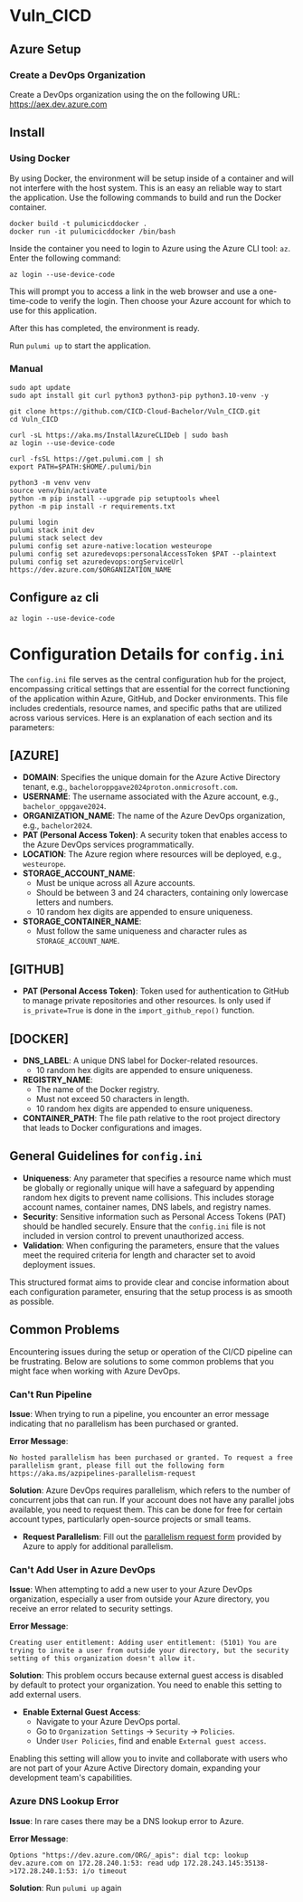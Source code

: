 # Vuln_CICD


## Azure Setup
### Create a DevOps Organization
Create a DevOps organization using the on the following URL: https://aex.dev.azure.com 



## Install

### Using Docker
By using Docker, the environment will be setup inside of a container and will not interfere with the host system. This is an easy an reliable way to start the application. 
Use the following commands to build and run the Docker container.
```
docker build -t pulumicicddocker .
docker run -it pulumicicddocker /bin/bash
```
Inside the container you need to login to Azure using the Azure CLI tool: `az`. Enter the following command:
```
az login --use-device-code
```
This will prompt you to access a link in the web browser and use a one-time-code to verify the login. Then choose your Azure account for which to use for this application.

After this has completed, the environment is ready.

Run `pulumi up` to start the application.


### Manual
```
sudo apt update
sudo apt install git curl python3 python3-pip python3.10-venv -y

git clone https://github.com/CICD-Cloud-Bachelor/Vuln_CICD.git
cd Vuln_CICD

curl -sL https://aka.ms/InstallAzureCLIDeb | sudo bash
az login --use-device-code

curl -fsSL https://get.pulumi.com | sh
export PATH=$PATH:$HOME/.pulumi/bin

python3 -m venv venv
source venv/bin/activate
python -m pip install --upgrade pip setuptools wheel
python -m pip install -r requirements.txt

pulumi login
pulumi stack init dev
pulumi stack select dev
pulumi config set azure-native:location westeurope
pulumi config set azuredevops:personalAccessToken $PAT --plaintext
pulumi config set azuredevops:orgServiceUrl https://dev.azure.com/$ORGANIZATION_NAME
```

## Configure `az` cli
```
az login --use-device-code
```

# Configuration Details for `config.ini`

The `config.ini` file serves as the central configuration hub for the project, encompassing critical settings that are essential for the correct functioning of the application within Azure, GitHub, and Docker environments. This file includes credentials, resource names, and specific paths that are utilized across various services. Here is an explanation of each section and its parameters:

## [AZURE]
- **DOMAIN**: Specifies the unique domain for the Azure Active Directory tenant, e.g., `bacheloroppgave2024proton.onmicrosoft.com`.
- **USERNAME**: The username associated with the Azure account, e.g., `bachelor_oppgave2024`.
- **ORGANIZATION_NAME**: The name of the Azure DevOps organization, e.g., `bachelor2024`.
- **PAT (Personal Access Token)**: A security token that enables access to the Azure DevOps services programmatically.
- **LOCATION**: The Azure region where resources will be deployed, e.g., `westeurope`.
- **STORAGE_ACCOUNT_NAME**: 
  - Must be unique across all Azure accounts.
  - Should be between 3 and 24 characters, containing only lowercase letters and numbers.
  - 10 random hex digits are appended to ensure uniqueness.
- **STORAGE_CONTAINER_NAME**:
  - Must follow the same uniqueness and character rules as `STORAGE_ACCOUNT_NAME`.

## [GITHUB]
- **PAT (Personal Access Token)**: Token used for authentication to GitHub to manage private repositories and other resources. Is only used if `is_private=True` is done in the `import_github_repo()` function.

## [DOCKER]
- **DNS_LABEL**: A unique DNS label for Docker-related resources.
  - 10 random hex digits are appended to ensure uniqueness.
- **REGISTRY_NAME**:
  - The name of the Docker registry.
  - Must not exceed 50 characters in length.
  - 10 random hex digits are appended to ensure uniqueness.
- **CONTAINER_PATH**: The file path relative to the root project directory that leads to Docker configurations and images.

## General Guidelines for `config.ini`
- **Uniqueness**: Any parameter that specifies a resource name which must be globally or regionally unique will have a safeguard by appending random hex digits to prevent name collisions. This includes storage account names, container names, DNS labels, and registry names.
- **Security**: Sensitive information such as Personal Access Tokens (PAT) should be handled securely. Ensure that the `config.ini` file is not included in version control to prevent unauthorized access.
- **Validation**: When configuring the parameters, ensure that the values meet the required criteria for length and character set to avoid deployment issues.

This structured format aims to provide clear and concise information about each configuration parameter, ensuring that the setup process is as smooth as possible.

## Common Problems

Encountering issues during the setup or operation of the CI/CD pipeline can be frustrating. Below are solutions to some common problems that you might face when working with Azure DevOps.

### Can't Run Pipeline

**Issue**: When trying to run a pipeline, you encounter an error message indicating that no parallelism has been purchased or granted.

**Error Message**:
```
No hosted parallelism has been purchased or granted. To request a free parallelism grant, please fill out the following form https://aka.ms/azpipelines-parallelism-request
```

**Solution**: Azure DevOps requires parallelism, which refers to the number of concurrent jobs that can run. If your account does not have any parallel jobs available, you need to request them. This can be done for free for certain account types, particularly open-source projects or small teams.

- **Request Parallelism**: Fill out the [parallelism request form](https://aka.ms/azpipelines-parallelism-request) provided by Azure to apply for additional parallelism.

### Can't Add User in Azure DevOps

**Issue**: When attempting to add a new user to your Azure DevOps organization, especially a user from outside your Azure directory, you receive an error related to security settings.

**Error Message**:
```
Creating user entitlement: Adding user entitlement: (5101) You are trying to invite a user from outside your directory, but the security setting of this organization doesn't allow it.
```

**Solution**: This problem occurs because external guest access is disabled by default to protect your organization. You need to enable this setting to add external users.

- **Enable External Guest Access**:
  - Navigate to your Azure DevOps portal.
  - Go to `Organization Settings` -> `Security` -> `Policies`.
  - Under `User Policies`, find and enable `External guest access`.

Enabling this setting will allow you to invite and collaborate with users who are not part of your Azure Active Directory domain, expanding your development team's capabilities.

### Azure DNS Lookup Error

**Issue**: In rare cases there may be a DNS lookup error to Azure. 

**Error Message**:
```
Options "https://dev.azure.com/ORG/_apis": dial tcp: lookup dev.azure.com on 172.28.240.1:53: read udp 172.28.243.145:35138->172.28.240.1:53: i/o timeout
```

**Solution**: Run `pulumi up` again
